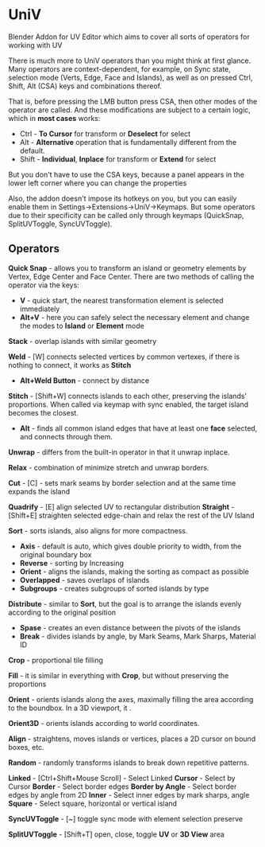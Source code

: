 # UniV
Blender Addon for UV Editor which aims to cover all sorts of operators for working with UV

There is much more to UniV operators than you might think at first glance. 
Many operators are context-dependent, for example, on Sync state, selection mode (Verts, Edge, Face and Islands), as well as on pressed Ctrl, Shift, Alt (CSA) keys and combinations thereof. 

That is, before pressing the LMB button press CSA, then other modes of the operator are called. And these modifications are subject to a certain logic, which in __most cases__ works:
 + Ctrl - __To Cursor__ for transform or __Deselect__ for select
 + Alt - __Alternative__ operation that is fundamentally different from the default.
 + Shift - __Individual__, __Inplace__ for transform or __Extend__ for select

But you don't have to use the CSA keys, because a panel appears in the lower left corner where you can change the properties 

Also, the addon doesn't impose its hotkeys on you, but you can easily enable them in Settings->Extensions->UniV->Keymaps. But some operators due to their specificity can be called only through keymaps (QuickSnap, SplitUVToggle, SyncUVToggle).

## Operators
__Quick Snap__ - allows you to transform an island or geometry elements by Vertex, Edge Center and Face Center. There are two methods of calling the operator via the keys: 
 * __V__ - quick start, the nearest transformation element is selected immediately
 * __Alt+V__ - here you can safely select the necessary element and change the modes to __Island__ or __Element__ mode

__Stack__ - overlap islands with similar geometry

__Weld__ - [W] connects selected vertices by common vertexes, if there is nothing to connect, it works as __Stitch__
 * __Alt+Weld Button__ - connect by distance

 __Stitch__ - [Shift+W] connects islands to each other, preserving the islands' proportions. When called via keymap with sync enabled, the target island becomes the closest.
* __Alt__ - finds all common island edges that have at least one __face__ selected, and connects through them.


__Unwrap__ - differs from the built-in operator in that it unwrap inplace.

__Relax__ - combination of minimize stretch and unwrap borders.

__Cut__ - [C] - sets mark seams by border selection and at the same time expands the island

__Quadrify__ - \[E\] align selected UV to rectangular distribution
__Straight__ - [Shift+E] straighten selected edge-chain and relax the rest of the UV Island

__Sort__ - sorts islands, also aligns for more compactness.
 * __Axis__ - default is auto, which gives double priority to width, from the original boundary box
 * __Reverse__ - sorting by Increasing
 * __Orient__ - aligns the islands, making the sorting as compact as possible
 * __Overlapped__ - saves overlaps of islands
 * __Subgroups__ - creates subgroups of sorted islands by type

 __Distribute__ - similar to __Sort__, but the goal is to arrange the islands evenly according to the original position
 * __Spase__ - creates an even distance between the pivots of the islands
 * __Break__ - divides islands by angle, by Mark Seams, Mark Sharps, Material ID

__Crop__ - proportional tile filling

__Fill__ - it is similar in everything with __Crop__, but without preserving the proportions

__Orient__ - orients islands along the axes, maximally filling the area according to the boundbox. In a 3D viewport, it .

__Orient3D__ - orients islands according to world coordinates.

__Align__ - straightens, moves islands or vertices, places a 2D cursor on bound boxes, etc.

__Random__ - randomly transforms islands to break down repetitive patterns.

__Linked__ - [Ctrl+Shift+Mouse Scroll] - Select Linked
__Cursor__ - Select by Cursor
__Border__ - Select border edges
__Border by Angle__ - Select border edges by angle from 2D
__Inner__ - Select inner edges by mark sharps, angle
__Square__ - Select square, horizontal or vertical island

__SyncUVToggle__ - [~] toggle sync mode with element selection preserve

__SplitUVToggle__ - [Shift+T] open, close, toggle __UV__ or __3D View__  area 
